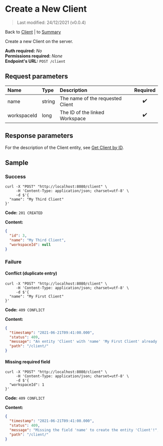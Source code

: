 # Create a New Client

> Last modified: 24/12/2021 (v0.0.4)

Back to [Client](../Client.md) | to [Summary](../../README.md)

Create a new Client on the server.

**Auth required:** _No_  
**Permissions required:** _None_  
**Endpoint's URL:** `POST /client`

## Request parameters

| Name | Type | Description | Required |
|:--|:--|:--|:--:|
| name | string | The name of the requested Client | ✔️ |
| workspaceId | long | The ID of the linked Workspace | ✔️ |

## Response parameters

For the description of the Client entity, see [Get Client by ID](Get-Client-by-ID.md).

## Sample

### Success

```shell
curl -X "POST" "http://localhost:8080/client" \
     -H 'Content-Type: application/json; charset=utf-8' \
     -d $'{
  "name": "My Third Client"
}'
```

**Code:** `201 CREATED`

**Content:**

```json
{
  "id": 3,
  "name": "My Third Client",
  "workspaceId": null
}
```

### Failure

#### Conflict (duplicate entry)

```shell
curl -X "POST" "http://localhost:8080/client" \
     -H 'Content-Type: application/json; charset=utf-8' \
     -d $'{
  "name": "My First Client"
}'
```

**Code:** `409 CONFLICT`

**Content:**

```json
{
  "timestamp": "2021-06-21T09:41:00.000",
  "status": 409,
  "message": "An entity 'Client' with 'name' 'My First Client' already exist!",
  "path": "/client/"
}
```

#### Missing required field

```shell
curl -X "POST" "http://localhost:8080/client" \
     -H 'Content-Type: application/json; charset=utf-8' \
     -d $'{
  "workspaceId": 1
}'
```

**Code:** `409 CONFLICT`

**Content:**

```json
{
  "timestamp": "2021-06-21T09:41:00.000",
  "status": 409,
  "message": "Missing the field 'name' to create the entity 'Client'!",
  "path": "/client/"
}
```
